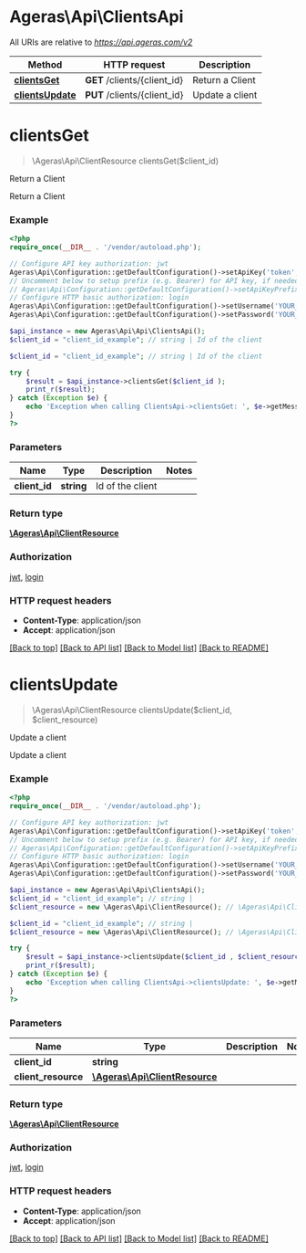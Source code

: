 # Ageras\Api\ClientsApi

All URIs are relative to *https://api.ageras.com/v2*

Method | HTTP request | Description
------------- | ------------- | -------------
[**clientsGet**](ClientsApi.md#clientsGet) | **GET** /clients/{client_id} | Return a Client
[**clientsUpdate**](ClientsApi.md#clientsUpdate) | **PUT** /clients/{client_id} | Update a client


# **clientsGet**
> \Ageras\Api\ClientResource clientsGet($client_id)

Return a Client

Return a Client

### Example
```php
<?php
require_once(__DIR__ . '/vendor/autoload.php');

// Configure API key authorization: jwt
Ageras\Api\Configuration::getDefaultConfiguration()->setApiKey('token', 'YOUR_API_KEY');
// Uncomment below to setup prefix (e.g. Bearer) for API key, if needed
// Ageras\Api\Configuration::getDefaultConfiguration()->setApiKeyPrefix('token', 'Bearer');
// Configure HTTP basic authorization: login
Ageras\Api\Configuration::getDefaultConfiguration()->setUsername('YOUR_USERNAME');
Ageras\Api\Configuration::getDefaultConfiguration()->setPassword('YOUR_PASSWORD');

$api_instance = new Ageras\Api\Api\ClientsApi();
$client_id = "client_id_example"; // string | Id of the client

$client_id = "client_id_example"; // string | Id of the client

try {
    $result = $api_instance->clientsGet($client_id );
    print_r($result);
} catch (Exception $e) {
    echo 'Exception when calling ClientsApi->clientsGet: ', $e->getMessage(), PHP_EOL;
}
?>
```

### Parameters

Name | Type | Description  | Notes
------------- | ------------- | ------------- | -------------
 **client_id** | **string**| Id of the client |

### Return type

[**\Ageras\Api\ClientResource**](../Model/ClientResource.md)

### Authorization

[jwt](../../README.md#jwt), [login](../../README.md#login)

### HTTP request headers

 - **Content-Type**: application/json
 - **Accept**: application/json

[[Back to top]](#) [[Back to API list]](../../README.md#documentation-for-api-endpoints) [[Back to Model list]](../../README.md#documentation-for-models) [[Back to README]](../../README.md)

# **clientsUpdate**
> \Ageras\Api\ClientResource clientsUpdate($client_id, $client_resource)

Update a client

Update a client

### Example
```php
<?php
require_once(__DIR__ . '/vendor/autoload.php');

// Configure API key authorization: jwt
Ageras\Api\Configuration::getDefaultConfiguration()->setApiKey('token', 'YOUR_API_KEY');
// Uncomment below to setup prefix (e.g. Bearer) for API key, if needed
// Ageras\Api\Configuration::getDefaultConfiguration()->setApiKeyPrefix('token', 'Bearer');
// Configure HTTP basic authorization: login
Ageras\Api\Configuration::getDefaultConfiguration()->setUsername('YOUR_USERNAME');
Ageras\Api\Configuration::getDefaultConfiguration()->setPassword('YOUR_PASSWORD');

$api_instance = new Ageras\Api\Api\ClientsApi();
$client_id = "client_id_example"; // string | 
$client_resource = new \Ageras\Api\ClientResource(); // \Ageras\Api\ClientResource | 

$client_id = "client_id_example"; // string | 
$client_resource = new \Ageras\Api\ClientResource(); // \Ageras\Api\ClientResource | 

try {
    $result = $api_instance->clientsUpdate($client_id , $client_resource);
    print_r($result);
} catch (Exception $e) {
    echo 'Exception when calling ClientsApi->clientsUpdate: ', $e->getMessage(), PHP_EOL;
}
?>
```

### Parameters

Name | Type | Description  | Notes
------------- | ------------- | ------------- | -------------
 **client_id** | **string**|  |
 **client_resource** | [**\Ageras\Api\ClientResource**](../Model/\Ageras\Api\ClientResource.md)|  |

### Return type

[**\Ageras\Api\ClientResource**](../Model/ClientResource.md)

### Authorization

[jwt](../../README.md#jwt), [login](../../README.md#login)

### HTTP request headers

 - **Content-Type**: application/json
 - **Accept**: application/json

[[Back to top]](#) [[Back to API list]](../../README.md#documentation-for-api-endpoints) [[Back to Model list]](../../README.md#documentation-for-models) [[Back to README]](../../README.md)

